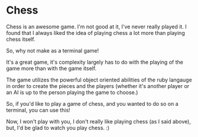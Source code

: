 # Chess

Chess is an awesome game. I'm not good at it, I've never really played it. I found that I always liked the idea of playing chess a lot more than playing chess itself. 

So, why not make as a terminal game! 

It's a great game, it's complexity largely has to do with the playing of the game more than with the game itself.

The game utilizes the powerful object oriented abilities of the ruby langauge in order to create the pieces and the players (whether it's another player or an AI is up to the person playing the game to choose.)

So, if you'd like to play a game of chess, and you wanted to do so on a terminal, you can use this! 

Now, I won't play with you, I don't really like playing chess (as I said above), but, I'd be glad to watch you play chess. :)